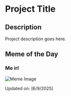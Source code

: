# Project Title

## Description

Project description goes here.

## Meme of the Day

### Me irl
![Meme Image](https://i.redd.it/0rbfscyemb5f1.png)

Updated on: [6/9/2025]